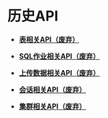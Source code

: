 # 历史API<a name="dli_02_0300"></a>

-   **[表相关API（废弃）](表相关API（废弃）.md)**  

-   **[SQL作业相关API（废弃）](SQL作业相关API（废弃）.md)**  

-   **[上传数据相关API（废弃）](上传数据相关API（废弃）.md)**  

-   **[会话相关API（废弃）](会话相关API（废弃）.md)**  

-   **[集群相关API（废弃）](集群相关API（废弃）.md)**  


